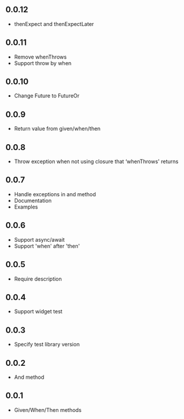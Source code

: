 ## 0.0.12

* thenExpect and thenExpectLater

## 0.0.11

* Remove whenThrows
* Support throw by when

## 0.0.10

* Change Future to FutureOr

## 0.0.9

* Return value from given/when/then

## 0.0.8

* Throw exception when not using closure that ‘whenThrows' returns

## 0.0.7

* Handle exceptions in and method
* Documentation
* Examples

## 0.0.6

* Support async/await
* Support 'when' after 'then'

## 0.0.5

* Require description

## 0.0.4

* Support widget test

## 0.0.3

* Specify test library version

## 0.0.2

* And method

## 0.0.1

* Given/When/Then methods
